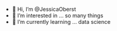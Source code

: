 - 👋 Hi, I’m @JessicaOberst
- 👀 I’m interested in ... so many things
- 🌱 I’m currently learning ... data science



<!---
JessicaOberst/JessicaOberst is a ✨ special ✨ repository because its `README.md` (this file) appears on your GitHub profile.
You can click the Preview link to take a look at your changes.
--->
